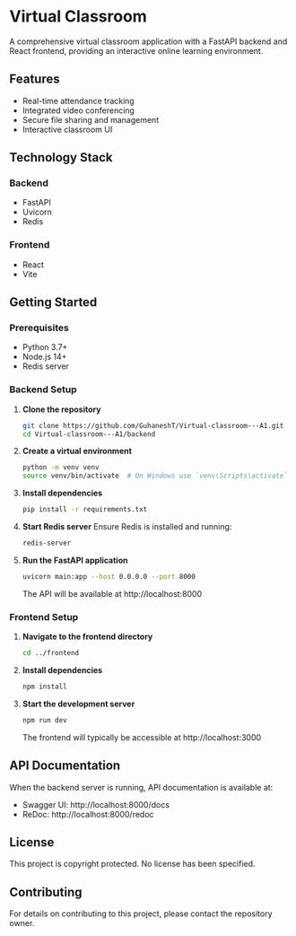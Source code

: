 # Virtual Classroom

A comprehensive virtual classroom application with a FastAPI backend and React frontend, providing an interactive online learning environment.

## Features

- Real-time attendance tracking
- Integrated video conferencing
- Secure file sharing and management
- Interactive classroom UI

## Technology Stack

### Backend
- FastAPI
- Uvicorn
- Redis

### Frontend
- React
- Vite

## Getting Started

### Prerequisites

- Python 3.7+
- Node.js 14+
- Redis server

### Backend Setup

1. **Clone the repository**
   ```bash
   git clone https://github.com/GuhaneshT/Virtual-classroom---A1.git
   cd Virtual-classroom---A1/backend
   ```

2. **Create a virtual environment**
   ```bash
   python -m venv venv
   source venv/bin/activate  # On Windows use `venv\Scripts\activate`
   ```

3. **Install dependencies**
   ```bash
   pip install -r requirements.txt
   ```

4. **Start Redis server**
   Ensure Redis is installed and running:
   ```bash
   redis-server
   ```

5. **Run the FastAPI application**
   ```bash
   uvicorn main:app --host 0.0.0.0 --port 8000
   ```
   The API will be available at http://localhost:8000

### Frontend Setup

1. **Navigate to the frontend directory**
   ```bash
   cd ../frontend
   ```

2. **Install dependencies**
   ```bash
   npm install
   ```

3. **Start the development server**
   ```bash
   npm run dev
   ```
   The frontend will typically be accessible at http://localhost:3000

## API Documentation

When the backend server is running, API documentation is available at:
- Swagger UI: http://localhost:8000/docs
- ReDoc: http://localhost:8000/redoc

## License

This project is copyright protected. No license has been specified.

## Contributing

For details on contributing to this project, please contact the repository owner.
